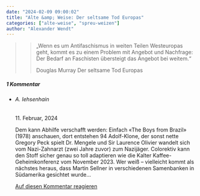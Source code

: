 ```yaml
---
date: "2024-02-09 09:00:02"
title: "Alte &amp; Weise: Der seltsame Tod Europas"
categories: ["alte-weise", "spreu-weizen"]
author: "Alexander Wendt"
---
```


>> „Wenn es um Antifaschismus in weiten Teilen Westeuropas geht, kommt
>> es zu einem Problem mit Angebot und Nachfrage: Der Bedarf an
>> Faschisten übersteigt das Angebot bei weitem.“
>> 
>> Douglas Murray
>> Der seltsame Tod Europas

<!--more-->
<h5 class="comments-h">
1 Kommentar </h5>
<ul class="commentlist">
<li class="comment even thread-even depth-1 clearfix" id="li-comment-120536">
<h6 class="author">A. Iehsenhain</h6> <span class="date">11. Februar, 2024</span>



Dem kann Abhilfe verschafft werden: Einfach «The Boys from Brazil» (1978) anschauen, dort entstehen 94 Adolf-Klone, der sonst nette Gregory Peck spielt Dr. Mengele und Sir Laurence Olivier wandelt sich vom Nazi-Zahnarzt (zwei Jahre zuvor) zum Nazijäger. Colorektiv kann den Stoff sicher genau so toll adaptieren wie die Kalter Kaffee-Geheimkonferenz vom November 2023. Wer weiß &#8211; vielleicht kommt als nächstes heraus, dass Martin Sellner in verschiedenen Samenbanken in Südamerika gesichtet wurde&#8230;

<a rel="nofollow" class="comment-reply-link" href="#comment-120536" data-commentid="120536" data-postid="18360" data-belowelement="comment-120536" data-respondelement="respond" data-replyto="Antworte auf A. Iehsenhain" aria-label="Antworte auf A. Iehsenhain">Auf diesen Kommentar reagieren</a> 


</li>
</ul>
